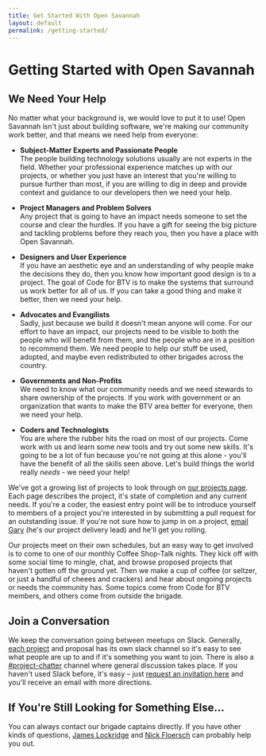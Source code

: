```yaml
---
title: Get Started With Open Savannah
layout: default
permalink: /getting-started/
---
```


# Getting Started with Open Savannah

## We Need Your Help

No matter what your background is, we would love to put it to use! Open Savannah isn't just about building software, we're making our community work better, and that means we need help from everyone:

* **Subject-Matter Experts and Passionate People**  
The people building technology solutions usually are not experts in the field.  Whether your professional experience matches up with our projects, or whether you just have an interest that you're willing to pursue further than most, if you are willing to dig in deep and provide context and guidance to our developers then we need your help.  
 
* **Project Managers and Problem Solvers**  
Any project that is going to have an impact needs someone to set the course and clear the hurdles.  If you have a gift for seeing the big picture and tackling problems before they reach you, then you have a place with Open Savannah.  
 
* **Designers and User Experience**  
If you have an aesthetic eye and an understanding of why people make the decisions they do, then you know how important good design is to a project.  The goal of Code for BTV is to make the systems that surround us work better for all of us.  If you can take a good thing and make it better, then we need your help.  
 
* **Advocates and Evangilists**  
Sadly, just because we build it doesn't mean anyone will come.  For our effort to have an impact, our projects need to be visible to both the people who will benefit from them, and the people who are in a position to recommend them.  We need people to help our stuff be used, adopted, and maybe even redistributed to other brigades across the country.  
 
* **Governments and Non-Profits**  
We need to know what our community needs and we need stewards to share ownership of the projects.  If you work with government or an organization that wants to make the BTV area better for everyone, then we need your help.  
 
* **Coders and Technologists**  
You are where the rubber hits the road on most of our projects.  Come work with us and learn some new tools and try out some new skills.  It's going to be a lot of fun because you're not going at this alone - you'll have the benefit of all the skills seen above.  Let's build things the world really _needs_ \- we need your help!

We've got a growing list of projects to look through on [our projects page][1].  Each page describes the project, it's state of completion and any current needs.  If you're a coder, the easiest entry point will be to introduce yourself to members of a project you're interested in by submitting a pull request for an outstanding issue.  If you're not sure how to jump in on a project, [email Gary][2] (he's our project delivery lead) and he'll get you rolling.

Our projects meet on their own schedules, but an easy way to get involved is to come to one of our monthly Coffee Shop-Talk nights.  They kick off with some social time to mingle, chat, and browse proposed projects that haven't gotten off the ground yet.  Then we make a cup of coffee (or seltzer, or just a handful of cheees and crackers) and hear about ongoing projects or needs the community has.  Some topics come from Code for BTV members, and others come from outside the brigade.  

## Join a Conversation

We keep the conversation going between meetups on Slack.  Generally, [each project][1] and proposal has its own slack channel so it's easy to see what people are up to and if it's something you want to join.  There is also a [#project-chatter][3] channel where general discussion takes place.  If you haven't used Slack before, it's easy – just [request an invitation here][4] and you'll receive an email with more directions.

## If You're Still Looking for Something Else...

You can always contact our brigade captains directly. If you have other kinds of questions, [James Lockridge][5] and [Nick Floersch][6] can probably help you out.

[1]: https://opensavannah.org/project-list
[2]: mailto:carl@opensavannah.org?subject=I'm%20looking%20for%20an%Open%20Savannah%20BTV%20project
[3]: http://slack.opensavannah.org
[4]: http://slack.opensavannah.org
[5]: mailto:aaron@opensavannah.org?subject=Getting%20Started%20with%20Open%20Savannah
[6]: mailto:brian@opensavannah.org?subject=Getting%20Started%20with%20Open%20Savannah

  
